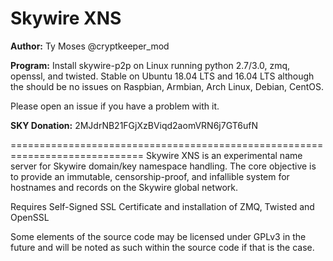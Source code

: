 # Skywire XNS
**Author:** Ty Moses @cryptkeeper_mod

**Program:**
Install skywire-p2p on Linux running python 2.7/3.0, zmq, openssl, 
and twisted. Stable on Ubuntu 18.04 LTS and 16.04 LTS 
although the should be no issues on Raspbian, Armbian, 
Arch Linux, Debian, CentOS. 

Please open an issue if you have a problem with it.

**SKY Donation:** 2MJdrNB21FGjXzBViqd2aomVRN6j7GT6ufN

=============================================================================
Skywire XNS is an experimental name server for Skywire domain/key namespace handling.
The core objective is to provide an immutable, censorship-proof, and infallible
system for hostnames and records on the Skywire global network.

Requires Self-Signed SSL Certificate and installation of ZMQ, Twisted and OpenSSL


Some elements of the source code may be licensed under
GPLv3 in the future and will be noted as such within 
the source code if that is the case.

